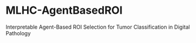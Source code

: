 # MLHC-AgentBasedROI
Interpretable Agent-Based ROI Selection for Tumor Classification in Digital Pathology
